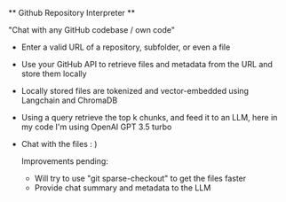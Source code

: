 ** Github Repository Interpreter ** 

"Chat with any GitHub codebase / own code"

- Enter a valid URL of a repository, subfolder, or even a file
- Use your GitHub API to retrieve files and metadata from the URL and store them locally
- Locally stored files are tokenized and vector-embedded using Langchain and ChromaDB
- Using a query retrieve the top k chunks, and feed it to an LLM, here in my code I'm using OpenAI GPT 3.5 turbo
- Chat with the files : )

  Improvements pending:
    - Will try to use "git sparse-checkout" to get the files faster
    - Provide chat summary and metadata to the LLM
